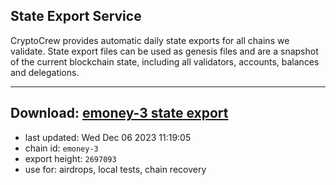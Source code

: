 ## State Export Service
CryptoCrew provides automatic daily state exports for all chains we validate. State export files can be used as genesis files and are a snapshot of the current blockchain state, including all validators, accounts, balances and delegations.

---
**Download: [emoney-3 state export](https://dl.ccvalidators.com/SERVICE/emoney/emoney-3_export_2697093.json)**
---

- last updated: Wed Dec 06 2023 11:19:05
- chain id: `emoney-3`
- export height: `2697093`
- use for: airdrops, local tests, chain recovery
